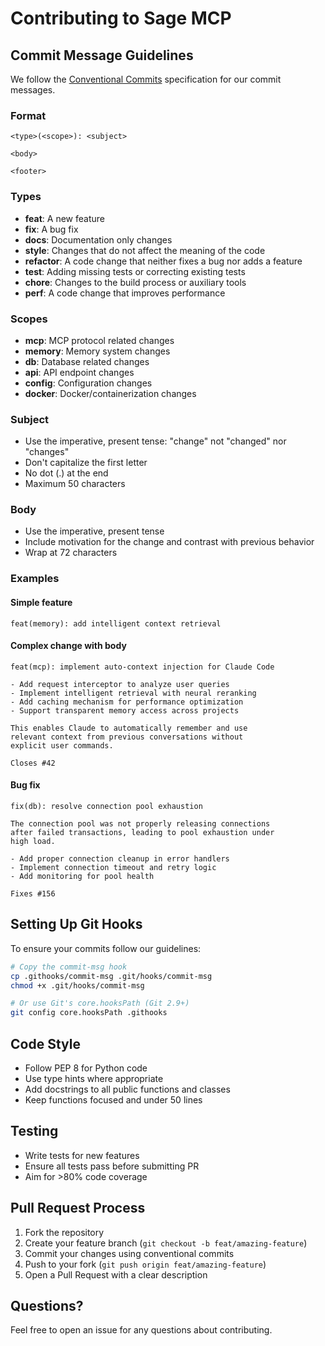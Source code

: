 # Contributing to Sage MCP

## Commit Message Guidelines

We follow the [Conventional Commits](https://www.conventionalcommits.org/) specification for our commit messages.

### Format

```
<type>(<scope>): <subject>

<body>

<footer>
```

### Types

- **feat**: A new feature
- **fix**: A bug fix
- **docs**: Documentation only changes
- **style**: Changes that do not affect the meaning of the code
- **refactor**: A code change that neither fixes a bug nor adds a feature
- **test**: Adding missing tests or correcting existing tests
- **chore**: Changes to the build process or auxiliary tools
- **perf**: A code change that improves performance

### Scopes

- **mcp**: MCP protocol related changes
- **memory**: Memory system changes
- **db**: Database related changes
- **api**: API endpoint changes
- **config**: Configuration changes
- **docker**: Docker/containerization changes

### Subject

- Use the imperative, present tense: "change" not "changed" nor "changes"
- Don't capitalize the first letter
- No dot (.) at the end
- Maximum 50 characters

### Body

- Use the imperative, present tense
- Include motivation for the change and contrast with previous behavior
- Wrap at 72 characters

### Examples

#### Simple feature
```
feat(memory): add intelligent context retrieval
```

#### Complex change with body
```
feat(mcp): implement auto-context injection for Claude Code

- Add request interceptor to analyze user queries
- Implement intelligent retrieval with neural reranking
- Add caching mechanism for performance optimization
- Support transparent memory access across projects

This enables Claude to automatically remember and use
relevant context from previous conversations without
explicit user commands.

Closes #42
```

#### Bug fix
```
fix(db): resolve connection pool exhaustion

The connection pool was not properly releasing connections
after failed transactions, leading to pool exhaustion under
high load.

- Add proper connection cleanup in error handlers
- Implement connection timeout and retry logic
- Add monitoring for pool health

Fixes #156
```

## Setting Up Git Hooks

To ensure your commits follow our guidelines:

```bash
# Copy the commit-msg hook
cp .githooks/commit-msg .git/hooks/commit-msg
chmod +x .git/hooks/commit-msg

# Or use Git's core.hooksPath (Git 2.9+)
git config core.hooksPath .githooks
```

## Code Style

- Follow PEP 8 for Python code
- Use type hints where appropriate
- Add docstrings to all public functions and classes
- Keep functions focused and under 50 lines

## Testing

- Write tests for new features
- Ensure all tests pass before submitting PR
- Aim for >80% code coverage

## Pull Request Process

1. Fork the repository
2. Create your feature branch (`git checkout -b feat/amazing-feature`)
3. Commit your changes using conventional commits
4. Push to your fork (`git push origin feat/amazing-feature`)
5. Open a Pull Request with a clear description

## Questions?

Feel free to open an issue for any questions about contributing.
